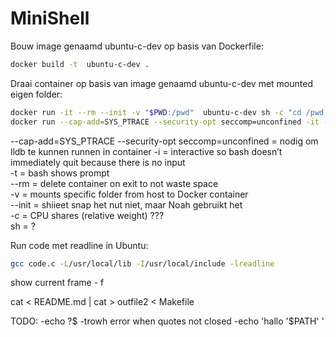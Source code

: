 # MiniShell

Bouw image genaamd ubuntu-c-dev op basis van Dockerfile:
```bash
docker build -t  ubuntu-c-dev .
```

Draai container op basis van image genaamd  ubuntu-c-dev met mounted eigen folder:
```bash
docker run -it --rm --init -v "$PWD:/pwd"  ubuntu-c-dev sh -c "cd /pwd; bash"
docker run --cap-add=SYS_PTRACE --security-opt seccomp=unconfined -it --rm --init -v "$PWD:/pwd"  ubuntu-c-dev sh -c "cd /pwd; bash"
```
--cap-add=SYS_PTRACE --security-opt seccomp=unconfined = nodig om lldb te kunnen runnen in container
-i = interactive so bash doesn’t immediately quit because there is no input\
-t = bash shows prompt\
--rm = delete container on exit to not waste space\
-v = mounts specific folder from host to Docker container\
--init = shiieet snap het nut niet, maar Noah gebruikt het\
-c = CPU shares (relative weight) ???\
sh = ?

Run code met readline in Ubuntu:
```bash
gcc code.c -L/usr/local/lib -I/usr/local/include -lreadline
```

show current frame - f

cat < README.md | cat > outfile2 < Makefile

TODO:
	-echo ?$
	-trowh error when quotes not closed
	-echo 'hallo '$PATH' '